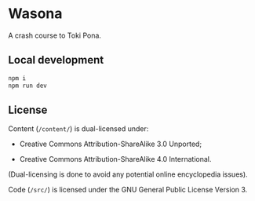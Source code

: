 # Wasona

A crash course to Toki Pona.

## Local development

```sh
npm i
npm run dev
```

## License

Content (`/content/`) is dual-licensed under:

- Creative Commons Attribution-ShareAlike 3.0 Unported;

- Creative Commons Attribution-ShareAlike 4.0 International.

(Dual-licensing is done to avoid any potential online encyclopedia issues).

Code (`/src/`) is licensed under the GNU General Public License Version 3.
